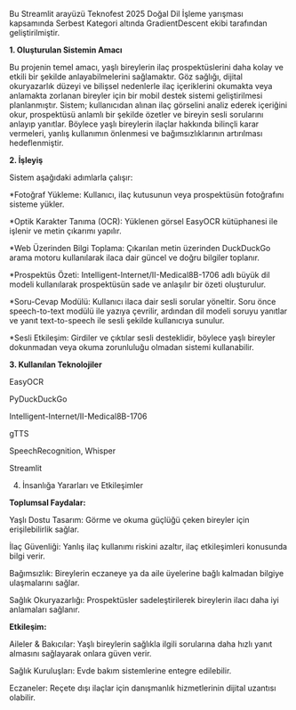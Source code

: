 Bu Streamlit arayüzü Teknofest 2025 Doğal Dil İşleme yarışması kapsamında Serbest Kategori altında GradientDescent ekibi tarafından geliştirilmiştir.

**1. Oluşturulan Sistemin Amacı**

Bu projenin temel amacı, yaşlı bireylerin ilaç prospektüslerini daha kolay ve etkili bir şekilde anlayabilmelerini sağlamaktır. Göz sağlığı, dijital okuryazarlık düzeyi ve bilişsel nedenlerle ilaç içeriklerini okumakta veya anlamakta zorlanan bireyler için bir mobil destek sistemi geliştirilmesi planlanmıştır. Sistem; kullanıcıdan alınan ilaç görselini analiz ederek içeriğini okur, prospektüsü anlamlı bir şekilde özetler ve bireyin sesli sorularını anlayıp yanıtlar. Böylece yaşlı bireylerin ilaçlar hakkında bilinçli karar vermeleri, yanlış kullanımın önlenmesi ve bağımsızlıklarının artırılması hedeflenmiştir.

**2. İşleyiş**

Sistem aşağıdaki adımlarla çalışır:

*Fotoğraf Yükleme: Kullanıcı, ilaç kutusunun veya prospektüsün fotoğrafını sisteme yükler.

*Optik Karakter Tanıma (OCR): Yüklenen görsel EasyOCR kütüphanesi ile işlenir ve metin çıkarımı yapılır.

*Web Üzerinden Bilgi Toplama: Çıkarılan metin üzerinden DuckDuckGo arama motoru kullanılarak ilaca dair güncel ve doğru bilgiler toplanır.

*Prospektüs Özeti: Intelligent-Internet/II-Medical8B-1706 adlı büyük dil modeli kullanılarak prospektüsün sade ve anlaşılır bir özeti oluşturulur.

*Soru-Cevap Modülü: Kullanıcı ilaca dair sesli sorular yöneltir. Soru önce speech-to-text modülü ile yazıya çevrilir, ardından dil modeli soruyu yanıtlar ve yanıt text-to-speech ile sesli şekilde kullanıcıya sunulur.

*Sesli Etkileşim: Girdiler ve çıktılar sesli desteklidir, böylece yaşlı bireyler dokunmadan veya okuma zorunluluğu olmadan sistemi kullanabilir.

**3. Kullanılan Teknolojiler**

EasyOCR

PyDuckDuckGo

Intelligent-Internet/II-Medical8B-1706

gTTS 

SpeechRecognition, Whisper

Streamlit

4. İnsanlığa Yararları ve Etkileşimler

**Toplumsal Faydalar:**

Yaşlı Dostu Tasarım: Görme ve okuma güçlüğü çeken bireyler için erişilebilirlik sağlar.

İlaç Güvenliği: Yanlış ilaç kullanımı riskini azaltır, ilaç etkileşimleri konusunda bilgi verir.

Bağımsızlık: Bireylerin eczaneye ya da aile üyelerine bağlı kalmadan bilgiye ulaşmalarını sağlar.

Sağlık Okuryazarlığı: Prospektüsler sadeleştirilerek bireylerin ilacı daha iyi anlamaları sağlanır.

**Etkileşim:**

Aileler & Bakıcılar: Yaşlı bireylerin sağlıkla ilgili sorularına daha hızlı yanıt almasını sağlayarak onlara güven verir.

Sağlık Kuruluşları: Evde bakım sistemlerine entegre edilebilir.

Eczaneler: Reçete dışı ilaçlar için danışmanlık hizmetlerinin dijital uzantısı olabilir.
